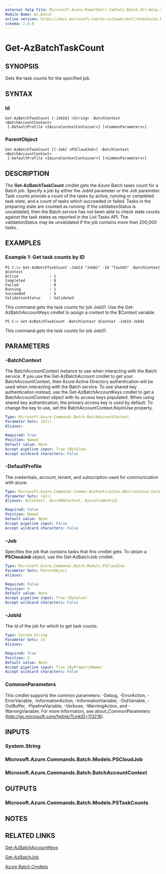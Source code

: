 ```yaml
---
external help file: Microsoft.Azure.PowerShell.Cmdlets.Batch.dll-Help.xml
Module Name: Az.Batch
online version: https://docs.microsoft.com/en-us/powershell/module/az.batch/get-azbatchtaskcount
schema: 2.0.0
---
```


# Get-AzBatchTaskCount

## SYNOPSIS
Gets the task counts for the specified job.

## SYNTAX

### Id
```
Get-AzBatchTaskCount [-JobId] <String> -BatchContext <BatchAccountContext>
 [-DefaultProfile <IAzureContextContainer>] [<CommonParameters>]
```

### ParentObject
```
Get-AzBatchTaskCount [[-Job] <PSCloudJob>] -BatchContext <BatchAccountContext>
 [-DefaultProfile <IAzureContextContainer>] [<CommonParameters>]
```

## DESCRIPTION
The **Get-AzBatchTaskCount** cmdlet gets the Azure Batch tasks count for a Batch job.
Specify a job by either the *JobId* parameter or the *Job* parameter.
Task counts provide a count of the tasks by active, running or completed task state, and a count of tasks which succeeded or failed. Tasks in the preparing state are counted as running. If the validationStatus is unvalidated, then the Batch service has not been able to check state counts against the task states as reported in the List Tasks API. The validationStatus may be unvalidated if the job contains more than 200,000 tasks.

## EXAMPLES

### Example 1: Get task counts by ID
```
PS C:\> Get-AzBatchTaskCount -JobId "Job01" -Id "Task03" -BatchContext $Context
Active              : 1
Completed           : 0
Failed              : 0
Running             : 1
Succeeded           : 5
ValidationStatus    : Validated
```

This command gets the task counts for job Job01.
Use the Get-AzBatchAccountKeys cmdlet to assign a context to the $Context variable.

```
PS C:> Get-AzBatchTaskCount -BatchContext $Context -JobId Job01
```

This command gets the task counts for job Job01.

## PARAMETERS

### -BatchContext
The BatchAccountContext instance to use when interacting with the Batch service.
If you use the Get-AzBatchAccount cmdlet to get your BatchAccountContext, then Azure Active Directory authentication will be used when interacting with the Batch service.
To use shared key authentication instead, use the Get-AzBatchAccountKeys cmdlet to get a BatchAccountContext object with its access keys populated.
When using shared key authentication, the primary access key is used by default.
To change the key to use, set the BatchAccountContext.KeyInUse property.

```yaml
Type: Microsoft.Azure.Commands.Batch.BatchAccountContext
Parameter Sets: (All)
Aliases:

Required: True
Position: Named
Default value: None
Accept pipeline input: True (ByValue)
Accept wildcard characters: False
```

### -DefaultProfile
The credentials, account, tenant, and subscription used for communication with azure.

```yaml
Type: Microsoft.Azure.Commands.Common.Authentication.Abstractions.Core.IAzureContextContainer
Parameter Sets: (All)
Aliases: AzContext, AzureRmContext, AzureCredential

Required: False
Position: Named
Default value: None
Accept pipeline input: False
Accept wildcard characters: False
```

### -Job
Specifies the job that contains tasks that this cmdlet gets.
To obtain a **PSCloudJob** object, use the Get-AzBatchJob cmdlet.

```yaml
Type: Microsoft.Azure.Commands.Batch.Models.PSCloudJob
Parameter Sets: ParentObject
Aliases:

Required: False
Position: 0
Default value: None
Accept pipeline input: True (ByValue)
Accept wildcard characters: False
```

### -JobId
The id of the job for which to get task counts.

```yaml
Type: System.String
Parameter Sets: Id
Aliases:

Required: True
Position: 0
Default value: None
Accept pipeline input: True (ByPropertyName)
Accept wildcard characters: False
```

### CommonParameters
This cmdlet supports the common parameters: -Debug, -ErrorAction, -ErrorVariable, -InformationAction, -InformationVariable, -OutVariable, -OutBuffer, -PipelineVariable, -Verbose, -WarningAction, and -WarningVariable. For more information, see about_CommonParameters (http://go.microsoft.com/fwlink/?LinkID=113216).

## INPUTS

### System.String

### Microsoft.Azure.Commands.Batch.Models.PSCloudJob

### Microsoft.Azure.Commands.Batch.BatchAccountContext

## OUTPUTS

### Microsoft.Azure.Commands.Batch.Models.PSTaskCounts

## NOTES

## RELATED LINKS

[Get-AzBatchAccountKeys](./Get-AzBatchAccountKeys.md)

[Get-AzBatchJob](./Get-AzBatchJob.md)

[Azure Batch Cmdlets](./Az.Batch.md)
